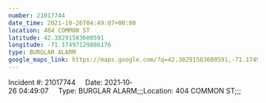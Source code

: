 ```yaml
---
number: 21017744
date_time: 2021-10-26T04:49:07+00:00
location: 404 COMMON ST
latitude: 42.38291583600591
longitude: -71.17497129886176
type: BURGLAR ALARM
google_maps_link: https://maps.google.com/?q=42.38291583600591,-71.17497129886176
---
```


Incident #: 21017744     Date: 2021‐10‐26 04:49:07     Type: BURGLAR ALARM;;;Location: 404 COMMON ST;;;
